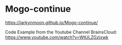 # Mogo-continue
https://jarkynmoon.github.io/Mogo-continue/

Code Example from the Youtube Channel BrainsCloud: https://www.youtube.com/watch?v=WtULZGzjxwk
